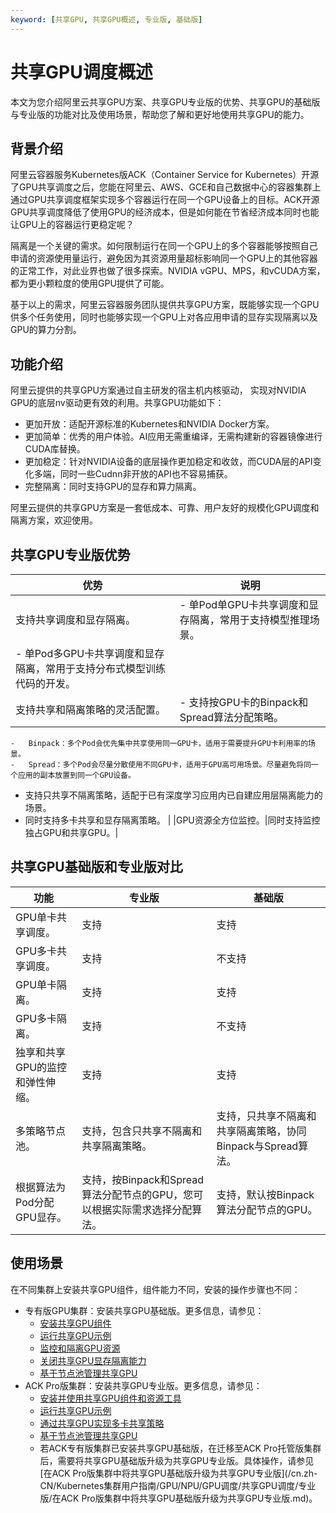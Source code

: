 ```yaml
---
keyword: [共享GPU, 共享GPU概述, 专业版, 基础版]
---
```


# 共享GPU调度概述

本文为您介绍阿里云共享GPU方案、共享GPU专业版的优势、共享GPU的基础版与专业版的功能对比及使用场景，帮助您了解和更好地使用共享GPU的能力。

## 背景介绍

阿里云容器服务Kubernetes版ACK（Container Service for Kubernetes）开源了GPU共享调度之后，您能在阿里云、AWS、GCE和自己数据中心的容器集群上通过GPU共享调度框架实现多个容器运行在同一个GPU设备上的目标。ACK开源GPU共享调度降低了使用GPU的经济成本，但是如何能在节省经济成本同时也能让GPU上的容器运行更稳定呢？

隔离是一个关键的需求。如何限制运行在同一个GPU上的多个容器能够按照自己申请的资源使用量运行，避免因为其资源用量超标影响同一个GPU上的其他容器的正常工作，对此业界也做了很多探索。NVIDIA vGPU、MPS，和vCUDA方案，都为更小颗粒度的使用GPU提供了可能。

基于以上的需求，阿里云容器服务团队提供共享GPU方案，既能够实现一个GPU供多个任务使用，同时也能够实现一个GPU上对各应用申请的显存实现隔离以及GPU的算力分割。

## 功能介绍

阿里云提供的共享GPU方案通过自主研发的宿主机内核驱动， 实现对NVIDIA GPU的底层nv驱动更有效的利用。共享GPU功能如下：

-   更加开放：适配开源标准的Kubernetes和NVIDIA Docker方案。
-   更加简单：优秀的用户体验。AI应用无需重编译，无需构建新的容器镜像进行CUDA库替换。
-   更加稳定：针对NVIDIA设备的底层操作更加稳定和收敛，而CUDA层的API变化多端，同时一些Cudnn非开放的API也不容易捕获。
-   完整隔离：同时支持GPU的显存和算力隔离。

阿里云提供的共享GPU方案是一套低成本、可靠、用户友好的规模化GPU调度和隔离方案，欢迎使用。

## 共享GPU专业版优势

|优势|说明|
|--|--|
|支持共享调度和显存隔离。|-   单Pod单GPU卡共享调度和显存隔离，常用于支持模型推理场景。
-   单Pod多GPU卡共享调度和显存隔离，常用于支持分布式模型训练代码的开发。 |
|支持共享和隔离策略的灵活配置。|-   支持按GPU卡的Binpack和Spread算法分配策略。
    -   Binpack：多个Pod会优先集中共享使用同一GPU卡，适用于需要提升GPU卡利用率的场景。
    -   Spread：多个Pod会尽量分散使用不同GPU卡，适用于GPU高可用场景。尽量避免将同一个应用的副本放置到同一个GPU设备。
-   支持只共享不隔离策略，适配于已有深度学习应用内已自建应用层隔离能力的场景。
-   同时支持多卡共享和显存隔离策略。 |
|GPU资源全方位监控。|同时支持监控独占GPU和共享GPU。|

## 共享GPU基础版和专业版对比

|功能|专业版|基础版|
|--|---|---|
|GPU单卡共享调度。|支持|支持|
|GPU多卡共享调度。|支持|不支持|
|GPU单卡隔离。|支持|支持|
|GPU多卡隔离。|支持|不支持|
|独享和共享GPU的监控和弹性伸缩。|支持|支持|
|多策略节点池。|支持，包含只共享不隔离和共享隔离策略。|支持，只共享不隔离和共享隔离策略，协同Binpack与Spread算法。|
|根据算法为Pod分配GPU显存。|支持，按Binpack和Spread算法分配节点的GPU，您可以根据实际需求选择分配算法。|支持，默认按Binpack算法分配节点的GPU。|

## 使用场景

在不同集群上安装共享GPU组件，组件能力不同，安装的操作步骤也不同：

-   专有版GPU集群：安装共享GPU基础版。更多信息，请参见：
    -   [安装共享GPU组件](/cn.zh-CN/Kubernetes集群用户指南/GPU/NPU/GPU调度/共享GPU调度/基础版/安装共享GPU组件.md)
    -   [运行共享GPU示例](/cn.zh-CN/Kubernetes集群用户指南/GPU/NPU/GPU调度/共享GPU调度/基础版/运行共享GPU示例.md)
    -   [监控和隔离GPU资源](/cn.zh-CN/Kubernetes集群用户指南/GPU/NPU/GPU调度/共享GPU调度/基础版/监控和隔离GPU资源.md)
    -   [关闭共享GPU显存隔离能力](/cn.zh-CN/Kubernetes集群用户指南/GPU/NPU/GPU调度/共享GPU调度/基础版/关闭共享GPU显存隔离能力.md)
    -   [基于节点池管理共享GPU](/cn.zh-CN/Kubernetes集群用户指南/GPU/NPU/GPU调度/共享GPU调度/基础版/基于节点池管理共享GPU.md)
-   ACK Pro版集群：安装共享GPU专业版。更多信息，请参见：
    -   [安装并使用共享GPU组件和资源工具](/cn.zh-CN/Kubernetes集群用户指南/GPU/NPU/GPU调度/共享GPU调度/专业版/安装并使用共享GPU组件和资源工具.md)
    -   [运行共享GPU示例](/cn.zh-CN/Kubernetes集群用户指南/GPU/NPU/GPU调度/共享GPU调度/专业版/运行共享GPU示例.md)
    -   [通过共享GPU实现多卡共享策略](/cn.zh-CN/Kubernetes集群用户指南/GPU/NPU/GPU调度/共享GPU调度/专业版/通过共享GPU实现多卡共享策略.md)
    -   [基于节点池管理共享GPU](/cn.zh-CN/Kubernetes集群用户指南/GPU/NPU/GPU调度/共享GPU调度/专业版/基于节点池管理共享GPU.md)
    -   若ACK专有版集群已安装共享GPU基础版，在迁移至ACK Pro托管版集群后，需要将共享GPU基础版升级为共享GPU专业版。具体操作，请参见[在ACK Pro版集群中将共享GPU基础版升级为共享GPU专业版](/cn.zh-CN/Kubernetes集群用户指南/GPU/NPU/GPU调度/共享GPU调度/专业版/在ACK Pro版集群中将共享GPU基础版升级为共享GPU专业版.md)。

